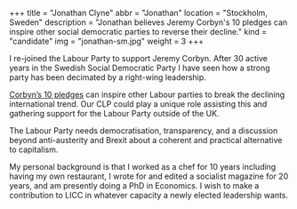 +++
title = "Jonathan Clyne"
abbr = "Jonathan"
location = "Stockholm, Sweden"
description = "Jonathan believes Jeremy Corbyn's 10 pledges can inspire other social democratic parties to reverse their decline."
kind = "candidate"
img = "jonathan-sm.jpg"
weight = 3
+++

I re-joined the Labour Party to support Jeremy Corbyn. After 30 active years in the Swedish Social Democratic Party I have seen how a strong party has been decimated by a right-wing leadership.

[Corbyn’s 10 pledges](http://www.jeremyforlabour.com/pledges) can inspire other Labour parties to break the declining international trend. Our CLP could play a unique role assisting this and gathering support for the Labour Party outside of the UK.

The Labour Party needs democratisation, transparency, and a discussion beyond anti-austerity and Brexit about a coherent and practical alternative to capitalism.

My personal background is that I worked as a chef for 10 years including having my own restaurant, I wrote for and edited a socialist magazine for 20 years, and am presently doing a PhD in Economics. I wish to make a contribution to LICC in whatever capacity a newly elected leadership wants.
